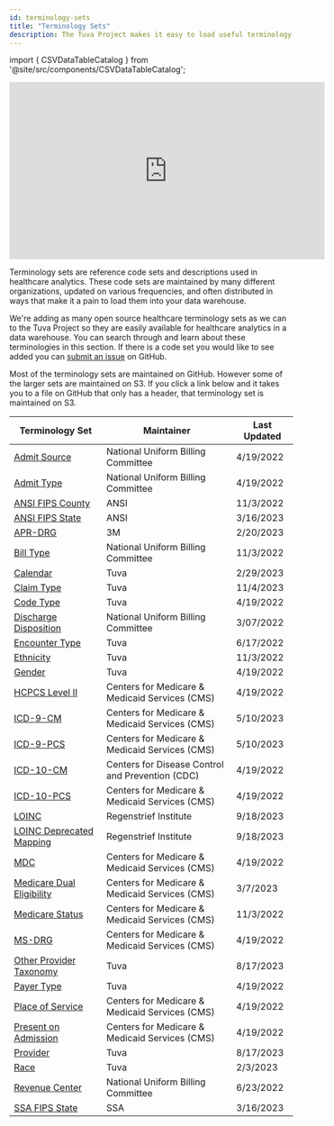 ```yaml
---
id: terminology-sets
title: "Terminology Sets"
description: The Tuva Project makes it easy to load useful terminology sets like ICD-10 codes directly into your data warehouse where you need them for analytics.
---
```

import { CSVDataTableCatalog } from '@site/src/components/CSVDataTableCatalog';

<iframe width="560" height="315" src="https://www.youtube.com/embed/oJyuJ4XFYNI?si=2OqvRdcL9D9itUrB" title="YouTube video player" frameborder="0" allow="accelerometer; autoplay; clipboard-write; encrypted-media; gyroscope; picture-in-picture; web-share" allowfullscreen="true"></iframe>

Terminology sets are reference code sets and descriptions used in healthcare analytics.  These code sets are maintained by many different organizations, updated on various frequencies, and often distributed in ways that make it a pain to load them into your data warehouse.

We're adding as many open source healthcare terminology sets as we can to the Tuva Project so they are easily available for healthcare analytics in a data warehouse.  You can search through and learn about these terminologies in this section.  If there is a code set you would like to see added you can [submit an issue](https://github.com/tuva-health/the_tuva_project/issues) on GitHub.

Most of the terminology sets are maintained on GitHub.  However some of the larger sets are maintained on S3.  If you click a link below and it takes you to a file on GitHub that only has a header, that terminology set is maintained on S3.


| Terminology Set            | Maintainer                                       | Last Updated | 
|----------------------------|--------------------------------------------------|--------------|
| [Admit Source](https://github.com/tuva-health/the_tuva_project/blob/main/seeds/terminology/terminology__admit_source.csv)           | National Uniform Billing Committee              | 4/19/2022    |
| [Admit Type](https://github.com/tuva-health/the_tuva_project/blob/main/seeds/terminology/terminology__admit_type.csv)             | National Uniform Billing Committee              | 4/19/2022    |
| [ANSI FIPS County](https://github.com/tuva-health/the_tuva_project/blob/main/seeds/terminology/terminology__fips_county.csv)       | ANSI                                             | 11/3/2022    |
| [ANSI FIPS State](https://github.com/tuva-health/the_tuva_project/blob/main/seeds/terminology/terminology__ansi_fips_state.csv)        | ANSI                                             | 3/16/2023    |
| [APR-DRG](https://github.com/tuva-health/the_tuva_project/blob/main/seeds/terminology/terminology__apr_drg.csv)                | 3M                                               | 2/20/2023    |
| [Bill Type](https://github.com/tuva-health/the_tuva_project/blob/main/seeds/terminology/terminology__bill_type.csv)              | National Uniform Billing Committee              | 11/3/2022    |
| [Calendar](https://github.com/tuva-health/the_tuva_project/blob/main/seeds/terminology/terminology__calendar.csv)               | Tuva                                             | 2/29/2023    |
| [Claim Type](https://github.com/tuva-health/the_tuva_project/blob/main/seeds/terminology/terminology__claim_type.csv)             | Tuva                                             | 11/4/2023    |
| [Code Type](https://github.com/tuva-health/the_tuva_project/blob/main/seeds/terminology/terminology__code_type.csv)              | Tuva                                             | 4/19/2022    |
| [Discharge Disposition](https://github.com/tuva-health/the_tuva_project/blob/main/seeds/terminology/terminology__discharge_disposition.csv)  | National Uniform Billing Committee              | 3/07/2022    |
| [Encounter Type](https://github.com/tuva-health/the_tuva_project/blob/main/seeds/terminology/terminology__encounter_type.csv)         | Tuva                                             | 6/17/2022    |
| [Ethnicity](https://github.com/tuva-health/the_tuva_project/blob/main/seeds/terminology/terminology__ethnicity.csv)              | Tuva                                             | 11/3/2022    |
| [Gender](https://github.com/tuva-health/the_tuva_project/blob/main/seeds/terminology/terminology__gender.csv)                 | Tuva                                             | 4/19/2022    |
| [HCPCS Level II](https://github.com/tuva-health/the_tuva_project/blob/main/seeds/terminology/terminology__hcpcs_level_2.csv)         | Centers for Medicare & Medicaid Services (CMS)   | 4/19/2022    |
| [ICD-9-CM](https://github.com/tuva-health/the_tuva_project/blob/main/seeds/terminology/terminology__icd_9_cm.csv)               | Centers for Medicare & Medicaid Services (CMS)   | 5/10/2023    |
| [ICD-9-PCS](https://github.com/tuva-health/the_tuva_project/blob/main/seeds/terminology/terminology__icd_9_pcs.csv)              | Centers for Medicare & Medicaid Services (CMS)   | 5/10/2023    |
| [ICD-10-CM](https://github.com/tuva-health/the_tuva_project/blob/main/seeds/terminology/terminology__icd_10_cm.csv)              | Centers for Disease Control and Prevention (CDC) | 4/19/2022    |
| [ICD-10-PCS](https://github.com/tuva-health/the_tuva_project/blob/main/seeds/terminology/terminology__icd_10_pcs.csv)             | Centers for Medicare & Medicaid Services (CMS)   | 4/19/2022    |
| [LOINC](https://github.com/tuva-health/the_tuva_project/blob/main/seeds/terminology/terminology__loinc.csv)                  | Regenstrief Institute                            | 9/18/2023    |
| [LOINC Deprecated Mapping](https://github.com/tuva-health/the_tuva_project/blob/main/seeds/terminology/terminology__loinc_deprecated_mapping.csv)| Regenstrief Institute                            | 9/18/2023    |
| [MDC](https://github.com/tuva-health/the_tuva_project/blob/main/seeds/terminology/terminology__mdc.csv)                    | Centers for Medicare & Medicaid Services (CMS)   | 4/19/2022    |
| [Medicare Dual Eligibility](https://github.com/tuva-health/the_tuva_project/blob/main/seeds/terminology/terminology__medicare_dual_eligibility.csv)| Centers for Medicare & Medicaid Services (CMS)   | 3/7/2023     |
| [Medicare Status](https://github.com/tuva-health/the_tuva_project/blob/main/seeds/terminology/terminology__medicare_status.csv)        | Centers for Medicare & Medicaid Services (CMS)   | 11/3/2022    |
| [MS-DRG](https://github.com/tuva-health/the_tuva_project/blob/main/seeds/terminology/terminology__ms_drg.csv)                 | Centers for Medicare & Medicaid Services (CMS)   | 4/19/2022    |
| [Other Provider Taxonomy](https://github.com/tuva-health/the_tuva_project/blob/main/seeds/terminology/terminology__other_provider_taxonomy.csv)| Tuva                                             | 8/17/2023    |
| [Payer Type](https://github.com/tuva-health/the_tuva_project/blob/main/seeds/terminology/terminology__payer_type.csv)             | Tuva                                             | 4/19/2022    |
| [Place of Service](https://github.com/tuva-health/the_tuva_project/blob/main/seeds/terminology/terminology__place_of_service.csv)       | Centers for Medicare & Medicaid Services (CMS)   | 4/19/2022    |
| [Present on Admission](https://github.com/tuva-health/the_tuva_project/blob/main/seeds/terminology/terminology__present_on_admission.csv)   | Centers for Medicare & Medicaid Services (CMS)   | 4/19/2022    |
| [Provider](https://github.com/tuva-health/the_tuva_project/blob/main/seeds/terminology/terminology__provider.csv)               | Tuva                                             | 8/17/2023    |
| [Race](https://github.com/tuva-health/the_tuva_project/blob/main/seeds/terminology/terminology__race.csv)                   | Tuva                                             | 2/3/2023     |
| [Revenue Center](https://github.com/tuva-health/the_tuva_project/blob/main/seeds/terminology/terminology__revenue_center.csv)         | National Uniform Billing Committee              | 6/23/2022    |
| [SSA FIPS State](https://github.com/tuva-health/the_tuva_project/blob/main/seeds/terminology/terminology__ssa_fips_state.csv)         | SSA                                              | 3/16/2023    |
